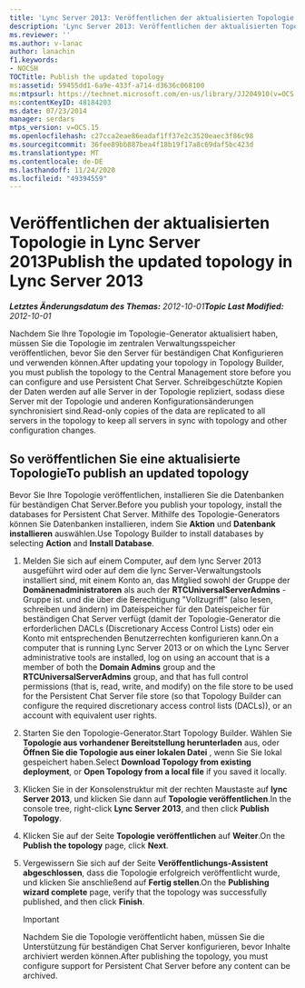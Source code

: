 ```yaml
---
title: 'Lync Server 2013: Veröffentlichen der aktualisierten Topologie'
description: 'Lync Server 2013: Veröffentlichen der aktualisierten Topologie'
ms.reviewer: ''
ms.author: v-lanac
author: lanachin
f1.keywords:
- NOCSH
TOCTitle: Publish the updated topology
ms:assetid: 59455dd1-6a9e-433f-a714-d3636c068100
ms:mtpsurl: https://technet.microsoft.com/en-us/library/JJ204910(v=OCS.15)
ms:contentKeyID: 48184203
ms.date: 07/23/2014
manager: serdars
mtps_version: v=OCS.15
ms.openlocfilehash: c27cca2eae86eadaf1ff37e2c3520eaec3f86c98
ms.sourcegitcommit: 36fee89bb887bea4f18b19f17a8c69daf5bc423d
ms.translationtype: MT
ms.contentlocale: de-DE
ms.lasthandoff: 11/24/2020
ms.locfileid: "49394559"
---
```

# <a name="publish-the-updated-topology-in-lync-server-2013"></a><span data-ttu-id="eb72d-103">Veröffentlichen der aktualisierten Topologie in Lync Server 2013</span><span class="sxs-lookup"><span data-stu-id="eb72d-103">Publish the updated topology in Lync Server 2013</span></span>

<div data-xmlns="http://www.w3.org/1999/xhtml">

<div class="topic" data-xmlns="http://www.w3.org/1999/xhtml" data-msxsl="urn:schemas-microsoft-com:xslt" data-cs="https://msdn.microsoft.com/">

<div data-asp="https://msdn2.microsoft.com/asp">



</div>

<div id="mainSection">

<div id="mainBody"><span data-ttu-id="eb72d-104">

<span> </span></span><span class="sxs-lookup"><span data-stu-id="eb72d-104">

<span> </span></span></span>

<span data-ttu-id="eb72d-105">_**Letztes Änderungsdatum des Themas:** 2012-10-01_</span><span class="sxs-lookup"><span data-stu-id="eb72d-105">_**Topic Last Modified:** 2012-10-01_</span></span>

<span data-ttu-id="eb72d-106">Nachdem Sie Ihre Topologie im Topologie-Generator aktualisiert haben, müssen Sie die Topologie im zentralen Verwaltungsspeicher veröffentlichen, bevor Sie den Server für beständigen Chat Konfigurieren und verwenden können.</span><span class="sxs-lookup"><span data-stu-id="eb72d-106">After updating your topology in Topology Builder, you must publish the topology to the Central Management store before you can configure and use Persistent Chat Server.</span></span> <span data-ttu-id="eb72d-107">Schreibgeschützte Kopien der Daten werden auf alle Server in der Topologie repliziert, sodass diese Server mit der Topologie und anderen Konfigurationsänderungen synchronisiert sind.</span><span class="sxs-lookup"><span data-stu-id="eb72d-107">Read-only copies of the data are replicated to all servers in the topology to keep all servers in sync with topology and other configuration changes.</span></span>

<div>

## <a name="to-publish-an-updated-topology"></a><span data-ttu-id="eb72d-108">So veröffentlichen Sie eine aktualisierte Topologie</span><span class="sxs-lookup"><span data-stu-id="eb72d-108">To publish an updated topology</span></span>

<span data-ttu-id="eb72d-109">Bevor Sie Ihre Topologie veröffentlichen, installieren Sie die Datenbanken für beständigen Chat Server.</span><span class="sxs-lookup"><span data-stu-id="eb72d-109">Before you publish your topology, install the databases for Persistent Chat Server.</span></span> <span data-ttu-id="eb72d-110">Mithilfe des Topologie-Generators können Sie Datenbanken installieren, indem Sie **Aktion** und **Datenbank installieren** auswählen.</span><span class="sxs-lookup"><span data-stu-id="eb72d-110">Use Topology Builder to install databases by selecting **Action** and **Install Database**.</span></span>

1.  <span data-ttu-id="eb72d-111">Melden Sie sich auf einem Computer, auf dem lync Server 2013 ausgeführt wird oder auf dem die lync Server-Verwaltungstools installiert sind, mit einem Konto an, das Mitglied sowohl der Gruppe der **Domänenadministratoren** als auch der **RTCUniversalServerAdmins** -Gruppe ist. und die über die Berechtigung "Vollzugriff" (also lesen, schreiben und ändern) im Dateispeicher für den Dateispeicher für beständigen Chat Server verfügt (damit der Topologie-Generator die erforderlichen DACLs (Discretionary Access Control Lists) oder ein Konto mit entsprechenden Benutzerrechten konfigurieren kann.</span><span class="sxs-lookup"><span data-stu-id="eb72d-111">On a computer that is running Lync Server 2013 or on which the Lync Server administrative tools are installed, log on using an account that is a member of both the **Domain Admins** group and the **RTCUniversalServerAdmins** group, and that has full control permissions (that is, read, write, and modify) on the file store to be used for the Persistent Chat Server file store (so that Topology Builder can configure the required discretionary access control lists (DACLs)), or an account with equivalent user rights.</span></span>

2.  <span data-ttu-id="eb72d-112">Starten Sie den Topologie-Generator.</span><span class="sxs-lookup"><span data-stu-id="eb72d-112">Start Topology Builder.</span></span> <span data-ttu-id="eb72d-113">Wählen Sie **Topologie aus vorhandener Bereitstellung herunterladen** aus, oder **Öffnen Sie die Topologie aus einer lokalen Datei** , wenn Sie Sie lokal gespeichert haben.</span><span class="sxs-lookup"><span data-stu-id="eb72d-113">Select **Download Topology from existing deployment**, or **Open Topology from a local file** if you saved it locally.</span></span>

3.  <span data-ttu-id="eb72d-114">Klicken Sie in der Konsolenstruktur mit der rechten Maustaste auf **lync Server 2013**, und klicken Sie dann auf **Topologie veröffentlichen**.</span><span class="sxs-lookup"><span data-stu-id="eb72d-114">In the console tree, right-click **Lync Server 2013**, and then click **Publish Topology**.</span></span>

4.  <span data-ttu-id="eb72d-115">Klicken Sie auf der Seite **Topologie veröffentlichen** auf **Weiter**.</span><span class="sxs-lookup"><span data-stu-id="eb72d-115">On the **Publish the topology** page, click **Next**.</span></span>

5.  <span data-ttu-id="eb72d-116">Vergewissern Sie sich auf der Seite **Veröffentlichungs-Assistent abgeschlossen**, dass die Topologie erfolgreich veröffentlicht wurde, und klicken Sie anschließend auf **Fertig stellen**.</span><span class="sxs-lookup"><span data-stu-id="eb72d-116">On the **Publishing wizard complete** page, verify that the topology was successfully published, and then click **Finish**.</span></span>
    
    <div>
    

    > [!IMPORTANT]  
    > <span data-ttu-id="eb72d-117">Nachdem Sie die Topologie veröffentlicht haben, müssen Sie die Unterstützung für beständigen Chat Server konfigurieren, bevor Inhalte archiviert werden können.</span><span class="sxs-lookup"><span data-stu-id="eb72d-117">After publishing the topology, you must configure support for Persistent Chat Server before any content can be archived.</span></span>

    
    <span data-ttu-id="eb72d-118"></div>

</div>

</div>

<span> </span>

</div>

</div>

</span><span class="sxs-lookup"><span data-stu-id="eb72d-118"></div>

</div>

</div>

<span> </span>

</div>

</div>

</span></span></div>

